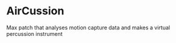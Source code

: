 # AirCussion
Max patch that analyses motion capture data and makes a virtual percussion instrument 
